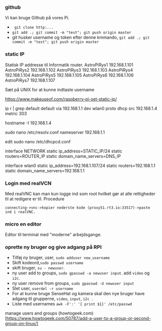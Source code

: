 ### github 
Vi kan bruge Github på vores Pi.

* ``` git clone http:...```
* ``` git add .; git commit -m "test"; git push origin master ```
* git husker username og token efter denne kmmando, ``` git add .; git commit -m "test"; git push origin master ```

### static IP
Statisk IP addresse til Informatik router.
AstroPiRys1 192.168.1.101
AstroPiRys2 192.168.1.102
AstroPiRys3 192.168.1.103
AstroPiRys4 192.168.1.104
AstroPiRys5 192.168.1.105
AstroPiRys6 192.168.1.106
AstroPiRys7 192.168.1.107

Sæt på UNIX for at kunne indtaste username

https://www.makeuseof.com/raspberry-pi-set-static-ip/

ip r | grep default
default via 192.168.1.1 dev wlan0 proto dhcp src 192.168.1.4 metric 303

hostname -I
192.168.1.4

sudo nano /etc/resolv.conf
nameserver 192.168.1.1

edit
sudo nano /etc/dhcpcd.conf

interface NETWORK
static ip_address=STATIC_IP/24
static routers=ROUTER_IP
static domain_name_servers=DNS_IP

interface wlan0
static ip_address=192.168.1.107/24
static routers=192.168.1.1
static domain_name_servers=192.168.1.1

### Login med realVCN
Med realVNC kan man kun logge ind som root hvilket gør at alle rettigheder til at redigere er til.
Procedure
```
connecting->vnc->kopier nederste kode (proxy51.rt3.io:33517)->paste ind i realVNC.
```

### micro en editor
Editor til terminal med "moderne" arbejdsgange.

### oprette ny bruger og give adgang på RPI
* Tilføj ny bruger, user, ```sudo adduser new_username```
* Skift kodeord,```sudo passwd username```
* skift bruger, ```su - newuser```.
* ny user add to groups, ```sudo gpasswd -a newuser input```. add ```video``` og ```i2c```.
* ny user remove from groups, ```sudo gpasswd -d newuser input```
* Slet user, ```userdel -r username```
* For at kunne bruge SenseHat og kamera skal den nye bruger have adgang til grupperne, ```video```, ```input```, ```i2c ```.
* Liste med usernames ```awk -F':' '{ print $1}' /etc/passwd```


manage users and groups
(howtogeek.com)[https://www.howtogeek.com/50787/add-a-user-to-a-group-or-second-group-on-linux/]

